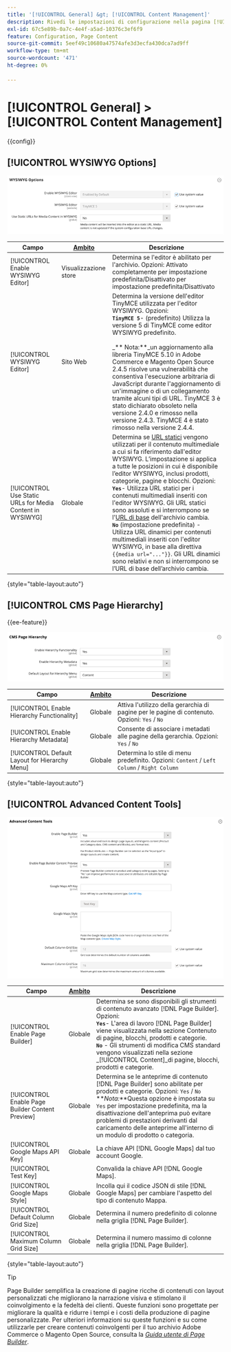 ```yaml
---
title: '[!UICONTROL General] &gt; [!UICONTROL Content Management]'
description: Rivedi le impostazioni di configurazione nella pagina [!UICONTROL General] &gt; [!UICONTROL Content Management] dell'amministratore di Commerce.
exl-id: 67c5e89b-0a7c-4e4f-a5ad-10376c3ef6f9
feature: Configuration, Page Content
source-git-commit: 5eef49c10680a47574afe3d3ecfa430dca7ad9ff
workflow-type: tm+mt
source-wordcount: '471'
ht-degree: 0%

---
```


# [!UICONTROL General] > [!UICONTROL Content Management]

{{config}}

## [!UICONTROL WYSIWYG Options]

![Opzioni WYSIWYG](./assets/content-management-wysiwyg-options.png)<!-- zoom -->

<!-- [WYSIWYG Options](https://docs.magento.com/user-guide/cms/editor.html) -->

| Campo | [Ambito](../../getting-started/websites-stores-views.md#scope-settings) | Descrizione |
|--- |--- |--- |
| [!UICONTROL Enable WYSIWYG Editor] | Visualizzazione store | Determina se l&#39;editor è abilitato per l&#39;archivio. Opzioni: Attivato completamente per impostazione predefinita/Disattivato per impostazione predefinita/Disattivato |
| [!UICONTROL WYSIWYG Editor] | Sito Web | Determina la versione dell&#39;editor TinyMCE utilizzata per l&#39;editor WYSIWYG. Opzioni: <br/>**`TinyMCE 5`**- (predefinito) Utilizza la versione 5 di TinyMCE come editor WYSIWYG predefinito.<br><br>_** Nota:**_un aggiornamento alla libreria TinyMCE 5.10 in Adobe Commerce e Magento Open Source 2.4.5 risolve una vulnerabilità che consentiva l&#39;esecuzione arbitraria di JavaScript durante l&#39;aggiornamento di un&#39;immagine o di un collegamento tramite alcuni tipi di URL. TinyMCE 3 è stato dichiarato obsoleto nella versione 2.4.0 e rimosso nella versione 2.4.3. TinyMCE 4 è stato rimosso nella versione 2.4.4. |
| [!UICONTROL Use Static URLs for Media Content in WYSIWYG] | Globale | Determina se [URL statici](../../content-design/catalog-urls-dynamic-media.md) vengono utilizzati per il contenuto multimediale a cui si fa riferimento dall&#39;editor WYSIWYG. L’impostazione si applica a tutte le posizioni in cui è disponibile l’editor WYSIWYG, inclusi prodotti, categorie, pagine e blocchi. Opzioni: <br/>**`Yes`**- Utilizza URL statici per i contenuti multimediali inseriti con l&#39;editor WYSIWYG. Gli URL statici sono assoluti e si interrompono se l&#39;[URL di base](../../stores-purchase/store-urls.md) dell&#39;archivio cambia.<br/>**`No`** (impostazione predefinita) - Utilizza URL dinamici per contenuti multimediali inseriti con l&#39;editor WYSIWYG, in base alla direttiva `{{media url="..."}}`. Gli URL dinamici sono relativi e non si interrompono se l’URL di base dell’archivio cambia. |

{style="table-layout:auto"}

## [!UICONTROL CMS Page Hierarchy]

{{ee-feature}}

![Gerarchia pagine CMS](./assets/content-management-cms-page-hierarchy.png)<!-- zoom -->

<!--[CMS Page Hierarchy](https://docs.magento.com/user-guide/cms/page-hierarchy.html) -->

| Campo | [Ambito](../../getting-started/websites-stores-views.md#scope-settings) | Descrizione |
|--- |--- |--- |
| [!UICONTROL Enable Hierarchy Functionality] | Globale | Attiva l&#39;utilizzo della gerarchia di pagine per le pagine di contenuto. Opzioni: `Yes` / `No` |
| [!UICONTROL Enable Hierarchy Metadata] | Globale | Consente di associare i metadati alle pagine della gerarchia. Opzioni: `Yes` / `No` |
| [!UICONTROL Default Layout for Hierarchy Menu] | Globale | Determina lo stile di menu predefinito. Opzioni: `Content` / `Left Column` / `Right Column` |

{style="table-layout:auto"}

## [!UICONTROL Advanced Content Tools]

![Strumenti di contenuto avanzati](./assets/content-management-advanced-content-tools.png)<!-- zoom -->

<!-- [Advanced Content Tools](https://docs.magento.com/user-guide/cms/page-builder-workspace.html) -->

| Campo | [Ambito](../../getting-started/websites-stores-views.md#scope-settings) | Descrizione |
|--- |--- |--- |
| [!UICONTROL Enable Page Builder] | Globale | Determina se sono disponibili gli strumenti di contenuto avanzato [!DNL Page Builder]. Opzioni: <br/>**`Yes`**- L&#39;area di lavoro [!DNL Page Builder] viene visualizzata nella sezione Contenuto di pagine, blocchi, prodotti e categorie.<br/>**`No`** - Gli strumenti di modifica CMS standard vengono visualizzati nella sezione _[!UICONTROL Content]_di pagine, blocchi, prodotti e categorie. |
| [!UICONTROL Enable Page Builder Content Preview] | Globale | Determina se le anteprime di contenuto [!DNL Page Builder] sono abilitate per prodotti e categorie. Opzioni: `Yes` / `No` <br/>**_Nota:_**Questa opzione è impostata su `Yes` per impostazione predefinita, ma la disattivazione dell&#39;anteprima può evitare problemi di prestazioni derivanti dal caricamento delle anteprime all&#39;interno di un modulo di prodotto o categoria. |
| [!UICONTROL Google Maps API Key] | Globale | La chiave API [!DNL Google Maps] dal tuo account Google. |
| [!UICONTROL Test Key] |  | Convalida la chiave API [!DNL Google Maps]. |
| [!UICONTROL Google Maps Style] | Globale | Incolla qui il codice JSON di stile [!DNL Google Maps] per cambiare l&#39;aspetto del tipo di contenuto Mappa. |
| [!UICONTROL Default Column Grid Size] | Globale | Determina il numero predefinito di colonne nella griglia [!DNL Page Builder]. |
| [!UICONTROL Maximum Column Grid Size] | Globale | Determina il numero massimo di colonne nella griglia [!DNL Page Builder]. |

{style="table-layout:auto"}

>[!TIP]
>
>Page Builder semplifica la creazione di pagine ricche di contenuti con layout personalizzati che migliorano la narrazione visiva e stimolano il coinvolgimento e la fedeltà dei clienti. Queste funzioni sono progettate per migliorare la qualità e ridurre i tempi e i costi della produzione di pagine personalizzate. Per ulteriori informazioni su queste funzioni e su come utilizzarle per creare contenuti coinvolgenti per il tuo archivio Adobe Commerce o Magento Open Source, consulta la [_Guida utente di Page Builder_](../../page-builder/guide-overview.md).
